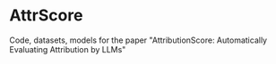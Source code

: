 # AttrScore
Code, datasets, models for the paper "AttributionScore: Automatically Evaluating Attribution by LLMs"

